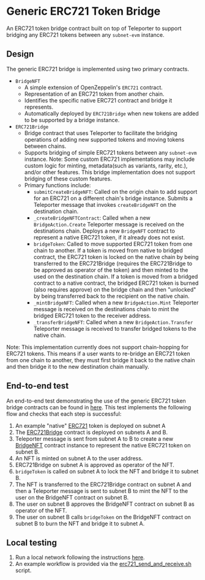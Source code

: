 # Generic ERC721 Token Bridge

An ERC721 token bridge contract built on top of Teleporter to support bridging any ERC721 tokens between any `subnet-evm` instance.

## Design
The generic ERC721 bridge is implemented using two primary contracts.
- `BridgeNFT`
    - A simple extension of OpenZeppelin's `ERC721` contract.
    - Representation of an ERC721 token from another chain.
    - Identifies the specific native ERC721 contract and bridge it represents.
    - Automatically deployed by `ERC721Bridge` when new tokens are added to be supported by a bridge instance.
- `ERC721Bridge`
    - Bridge contract that uses Teleporter to facilitate the bridging operations of adding new supported tokens and moving tokens between chains.
    - Supports bridging of simple ERC721 tokens between any `subnet-evm` instance. Note: Some custom ERC721 implementations may include custom logic for minting, metadata(such as variants, rarity, etc.), and/or other features. This bridge implementation does not support bridging of these custom features.
    - Primary functions include:
        - `submitCreateBridgeNFT`: Called on the origin chain to add support for an ERC721 on a different chain's bridge instance. Submits a Teleporter message that invokes `createBridgeNFT` on the destination chain.
        - `_createBridgeNFTContract`: Called when a new `BridgeAction.Create` Teleporter message is received on the destinations chain. Deploys a new `BridgeNFT` contract to represent a native ERC721 token, if it already does not exist.
        - `bridgeToken`: Called to move supported ERC721 token from one chain to another. If a token is moved from native to bridged contract, the ERC721 token is locked on the native chain by being transferred to the ERC721Bridge (requires the ERC721Bridge to be approved as operator of the token) and then minted to the used on the destination chain. If a token is moved from a bridged contract to a native contract, the bridged ERC721 token is burned (also requires approve) on the bridge chain and then "unlocked" by being transferred back to the recipient on the native chain.
        - `_mintBridgeNFT`: Called when a new `BridgeAction.Mint` Teleporter message is received on the destinations chain to mint the bridged ERC721 token to the receiver address.
        - `_transferBridgeNFT`: Called when a new `BridgeAction.Transfer` Teleporter message is received to transfer bridged tokens to the native chain.

Note: This implementation currently does not support chain-hopping for ERC721 tokens. This means if a user wants to re-bridge an ERC721 token from one chain to another, they must first bridge it back to the native chain and then bridge it to the new destination chain manually.

## End-to-end test
An end-to-end test demonstrating the use of the generic ERC721 token bridge contracts can be found in [here](/tests/flows/erc721_native_token_bridge.go). This test implements the following flow and checks that each step is successful:
1. An example "native" [ERC721](/contracts/src/Mocks/ExampleERC721.sol) token is deployed on subnet A
2. The [ERC721Bridge](/contracts/src/CrossChainApplications/examples/ERC721Bridge/ERC721Bridge.sol) contract is deployed on subnets A and B.
4. Teleporter message is sent from subnet A to B to create a new [BridgeNFT](/contracts/misc/erc721-bridge/BridgeNFT.sol) contract instance to represent the native ERC721 token on subnet B.
5. An NFT is minted on subnet A to the user address.
6. ERC721Bridge on subnet A is approved as operator of the NFT.
7. `bridgeToken` is called on subnet A to lock the NFT and bridge it to subnet B.
8. The NFT is transferred to the ERC721Bridge contract on subnet A and then a Teleporter message is sent to subnet B to mint the NFT to the user on the BridgeNFT contract on subnet B.
9. The user on subnet B approves the BridgeNFT contract on subnet B as operator of the NFT.
10. The user on subnet B calls `bridgeToken` on the BridgeNFT contract on subnet B to burn the NFT and bridge it to subnet A.

## Local testing
1. Run a local network following the instructions [here](/README.md#run-a-local-testnet-in-docker).
2. An example workflow is provided via the [erc721_send_and_receive.sh](scripts/local/examples/basic_send_receive.sh) script.
